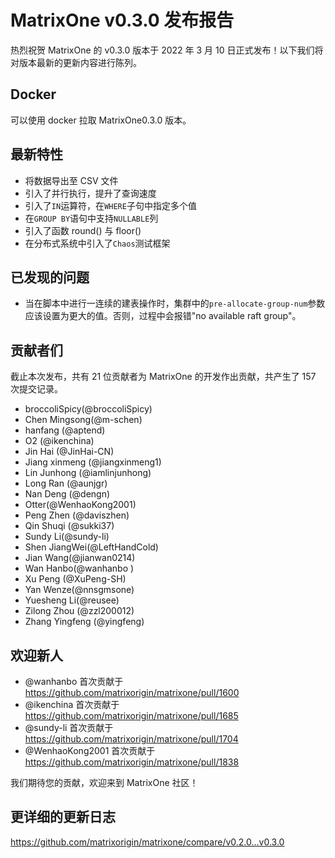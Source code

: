 # **MatrixOne v0.3.0 发布报告**

热烈祝贺 MatrixOne 的 v0.3.0 版本于 2022 年 3 月 10 日正式发布！以下我们将对版本最新的更新内容进行陈列。

## Docker

可以使用 docker 拉取 MatrixOne0.3.0 版本。

## 最新特性

- 将数据导出至 CSV 文件
- 引入了并行执行，提升了查询速度
- 引入了`IN`运算符，在`WHERE`子句中指定多个值
- 在`GROUP BY`语句中支持`NULLABLE`列
- 引入了函数 round() 与 floor()
- 在分布式系统中引入了`Chaos`测试框架

## 已发现的问题

- 当在脚本中进行一连续的建表操作时，集群中的`pre-allocate-group-num`参数应该设置为更大的值。否则，过程中会报错"no available raft group"。  

## 贡献者们

截止本次发布，共有 21 位贡献者为 MatrixOne 的开发作出贡献，共产生了 157 次提交记录。

- broccoliSpicy(@broccoliSpicy)
- Chen Mingsong(@m-schen)
- hanfang (@aptend)
- O2 (@ikenchina)
- Jin Hai (@JinHai-CN)
- Jiang xinmeng (@jiangxinmeng1)
- Lin Junhong (@iamlinjunhong)
- Long Ran (@aunjgr)
- Nan Deng (@dengn)
- Otter(@WenhaoKong2001)
- Peng Zhen (@daviszhen)
- Qin Shuqi (@sukki37)
- Sundy Li(@sundy-li)
- Shen JiangWei(@LeftHandCold)
- Jian Wang(@jianwan0214)
- Wan Hanbo(@wanhanbo )
- Xu Peng (@XuPeng-SH)
- Yan Wenze(@nnsgmsone)
- Yuesheng Li(@reusee)
- Zilong Zhou (@zzl200012)
- Zhang Yingfeng (@yingfeng)

## 欢迎新人

* @wanhanbo 首次贡献于<https://github.com/matrixorigin/matrixone/pull/1600>
* @ikenchina 首次贡献于<https://github.com/matrixorigin/matrixone/pull/1685>
* @sundy-li 首次贡献于<https://github.com/matrixorigin/matrixone/pull/1704>
* @WenhaoKong2001 首次贡献于<https://github.com/matrixorigin/matrixone/pull/1838>

我们期待您的贡献，欢迎来到 MatrixOne 社区！

## 更详细的更新日志

<https://github.com/matrixorigin/matrixone/compare/v0.2.0...v0.3.0>
